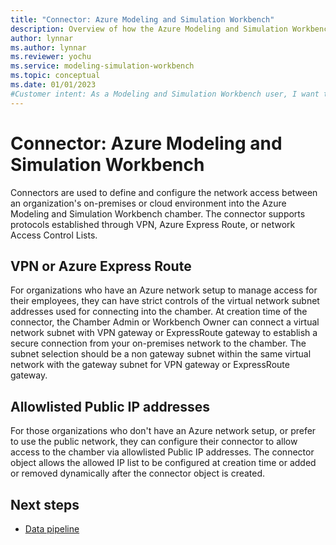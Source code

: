 ```yaml
---
title: "Connector: Azure Modeling and Simulation Workbench"
description: Overview of how the Azure Modeling and Simulation Workbench implements connectors.
author: lynnar
ms.author: lynnar
ms.reviewer: yochu
ms.service: modeling-simulation-workbench
ms.topic: conceptual
ms.date: 01/01/2023
#Customer intent: As a Modeling and Simulation Workbench user, I want to understand the connector component.
---
```


# Connector: Azure Modeling and Simulation Workbench

Connectors are used to define and configure the network access between an organization's on-premises or cloud environment into the Azure Modeling and Simulation Workbench chamber. The connector supports protocols established through VPN, Azure Express Route, or network Access Control Lists.

## VPN or Azure Express Route

For organizations who have an Azure network setup to manage access for their employees, they can have strict controls of the virtual network subnet addresses used for connecting into the chamber. At creation time of the connector, the Chamber Admin or Workbench Owner can connect a virtual network subnet with VPN gateway or ExpressRoute gateway to establish a secure connection from your on-premises network to the chamber. The subnet selection should be a non gateway subnet within the same virtual network with the gateway subnet for VPN gateway or ExpressRoute gateway.

## Allowlisted Public IP addresses

For those organizations who don't have an Azure network setup, or prefer to use the public network, they can configure their connector to allow access to the chamber via allowlisted Public IP addresses. The connector object allows the allowed IP list to be configured at creation time or added or removed dynamically after the connector object is created.

## Next steps

- [Data pipeline](./concept-data-pipeline.md)
